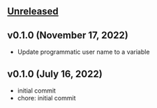 <a name="unreleased"></a>
## [Unreleased]

<a name="v0.1.1"></a>
## v0.1.0 (November 17, 2022)

- Update programmatic user name to a variable


<a name="v0.1.0"></a>
## v0.1.0 (July 16, 2022)

- initial commit
- chore: initial commit


[Unreleased]: https://github.com/spotinst/terraform-spotinst-NAME/compare/v0.1.0...HEAD

